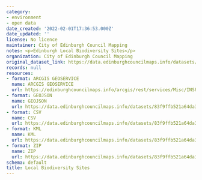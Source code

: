 ```yaml
---
category:
- environment
- open data
date_created: '2022-02-01T17:36:53.000Z'
date_updated: ''
license: No licence
maintainer: City of Edinburgh Council Mapping
notes: <p>Edinburgh Local Biodiversity Sites</p>
organization: City of Edinburgh Council Mapping
original_dataset_link: https://data.edinburghcouncilmaps.info/datasets/83f9ffb521a64da38acbd1e2cff6c1f3_44
records: null
resources:
- format: ARCGIS GEOSERVICE
  name: ARCGIS GEOSERVICE
  url: https://edinburghcouncilmaps.info/arcgis/rest/services/Misc/INSPIRE/MapServer/44
- format: GEOJSON
  name: GEOJSON
  url: https://data.edinburghcouncilmaps.info/datasets/83f9ffb521a64da38acbd1e2cff6c1f3_44.geojson?outSR=%7B%22latestWkid%22%3A27700%2C%22wkid%22%3A27700%7D
- format: CSV
  name: CSV
  url: https://data.edinburghcouncilmaps.info/datasets/83f9ffb521a64da38acbd1e2cff6c1f3_44.csv?outSR=%7B%22latestWkid%22%3A27700%2C%22wkid%22%3A27700%7D
- format: KML
  name: KML
  url: https://data.edinburghcouncilmaps.info/datasets/83f9ffb521a64da38acbd1e2cff6c1f3_44.kml?outSR=%7B%22latestWkid%22%3A27700%2C%22wkid%22%3A27700%7D
- format: ZIP
  name: ZIP
  url: https://data.edinburghcouncilmaps.info/datasets/83f9ffb521a64da38acbd1e2cff6c1f3_44.zip?outSR=%7B%22latestWkid%22%3A27700%2C%22wkid%22%3A27700%7D
schema: default
title: Local Biodiversity Sites
---
```

